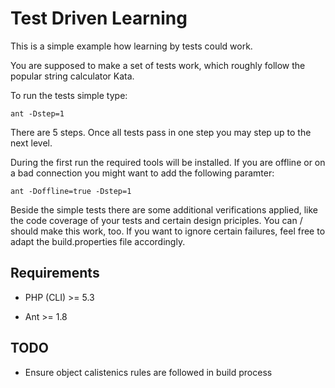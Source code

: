 # Test Driven Learning

This is a simple example how learning by tests could work.

You are supposed to make a set of tests work, which roughly follow the popular
string calculator Kata.

To run the tests simple type:

    ant -Dstep=1

There are 5 steps. Once all tests pass in one step you may step up to the next
level.

During the first run the required tools will be installed. If you are offline
or on a bad connection you might want to add the following paramter:

    ant -Doffline=true -Dstep=1

Beside the simple tests there are some additional verifications applied, like
the code coverage of your tests and certain design priciples. You can / should
make this work, too. If you want to ignore certain failures, feel free to adapt
the build.properties file accordingly.

## Requirements

* PHP (CLI) >= 5.3

* Ant >= 1.8

## TODO

* Ensure object calistenics rules are followed in build process

